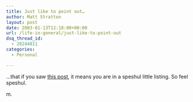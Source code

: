 ```yaml
---
title: Just like to point out…
author: Matt Stratton
layout: post
date: 2003-01-13T12:18:00+00:00
url: /life-in-general/just-like-to-point-out
dsq_thread_id:
  - 28244811
categories:
  - Personal

---
```

&#8230;that if you saw [this post][1], it means you are in a speshul little listing. So feel speshul.

m.

 [1]: http://www.livejournal.com/talkpost.bml?journal=mugsy1274&itemid=91028